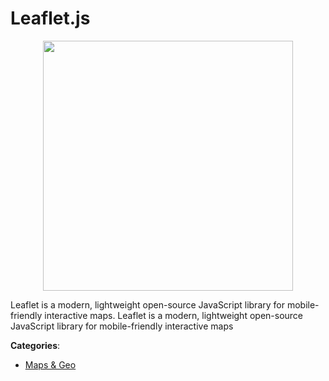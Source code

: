 # Leaflet.js
<p align="center">
    <img width="400" src="https://raw.githubusercontent.com/apis-list/apis-list/apis/leaflet-js/logo_256x256.png" />
</p>

Leaflet is a modern, lightweight open-source JavaScript library for mobile-friendly interactive maps. Leaflet is a modern, lightweight open-source JavaScript library for mobile-friendly interactive maps



**Categories**:

- [Maps & Geo](https://github.com/apis-list/apis-list#maps-and-geo)




